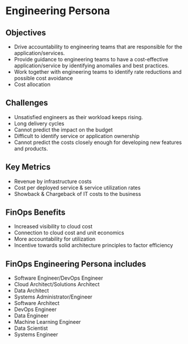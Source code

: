 # Engineering Persona

## Objectives
- Drive accountability to engineering teams that are responsible for the application/services.
- Provide guidance to engineering teams to have a cost-effective application/service by identifying anomalies and best practices.
- Work together with engineering teams to identify rate reductions and possible cost avoidance
- Cost allocation

## Challenges
- Unsatisfied engineers as their workload keeps rising.
- Long delivery cycles
- Cannot predict the impact on the budget
- Difficult to identify service or application ownership
- Cannot predict the costs closely enough for developing new features and products.

## Key Metrics
- Revenue by infrastructure costs
- Cost per deployed service & service utilization rates
- Showback & Chargeback of IT costs to the business

## FinOps Benefits
- Increased visibility to cloud cost
- Connection to cloud cost and unit economics
- More accountability for utilization
- Incentive towards solid architecture principles to factor efficiency

## FinOps Engineering Persona includes
- Software Engineer/DevOps Engineer
- Cloud Architect/Solutions Architect
- Data Architect
- Systems Administrator/Engineer
- Software Architect
- DevOps Engineer
- Data Engineer
- Machine Learning Engineer
- Data Scientist
- Systems Engineer

